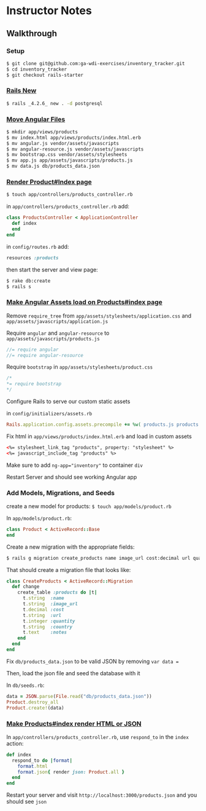 # Instructor Notes

## Walkthrough

### Setup

```bash
$ git clone git@github.com:ga-wdi-exercises/inventory_tracker.git
$ cd inventory_tracker
$ git checkout rails-starter
```

### [Rails New](https://github.com/ga-wdi-exercises/inventory_tracker/commit/8bf95e9a46f267db0bb1203587d75c7f3576f2b7)

```bash
$ rails _4.2.6_ new . -d postgresql
```

### [Move Angular Files](https://github.com/ga-wdi-exercises/inventory_tracker/commit/82d1d134059d62c81c7a1ae9988c9debd58715ce)

```bash
$ mkdir app/views/products
$ mv index.html app/views/products/index.html.erb
$ mv angular.js vendor/assets/javascripts
$ mv angular-resource.js vendor/assets/javascripts
$ mv bootstrap.css vendor/assets/stylesheets
$ mv app.js app/assets/javascripts/products.js
$ mv data.js db/products_data.json
```

### [Render Product#Index page](https://github.com/ga-wdi-exercises/inventory_tracker/commit/afe2b529dd3e3e336fa8031a281af049cdd5428b)

```bash
$ touch app/controllers/products_controller.rb
```

in `app/controllers/products_controller.rb` add:

```ruby
class ProductsController < ApplicationController
  def index
  end
end
```

in `config/routes.rb` add:

```ruby
resources :products
```

then start the server and view page:

```bash
$ rake db:create
$ rails s
```

### [Make Angular Assets load on Products#index page](https://github.com/ga-wdi-exercises/inventory_tracker/commit/60c34f80b932ceda3320975a73ebb0ce48d8d73b)

Remove `require_tree` from `app/assets/stylesheets/application.css` and `app/assets/javascripts/application.js`

Require `angular` and `angular-resource` to `app/assets/javascripts/products.js`

```js
//= require angular
//= require angular-resource
```

Require `bootstrap` in `app/assets/stylesheets/product.css`

```css
/*
*= require bootstrap
*/
```

Configure Rails to serve our custom static assets

in `config/initializers/assets.rb`

```ruby
Rails.application.config.assets.precompile += %w( products.js products.css )
```

Fix html in `app/views/products/index.html.erb` and load in custom assets

```html
<%= stylesheet_link_tag "products", property: "stylesheet" %>
<%= javascript_include_tag "products" %>
```

Make sure to add `ng-app="inventory"` to container `div`

Restart Server and should see working Angular app

### Add Models, Migrations, and Seeds

create a new model for products: `$ touch app/models/product.rb`

In `app/models/product.rb`:

```ruby
class Product < ActiveRecord::Base
end
```

Create a new migration with the appropriate fields:

```bash
$ rails g migration create_products name image_url cost:decimal url quantity:integer notes:text country
```

That should create a migration file that looks like:

```ruby
class CreateProducts < ActiveRecord::Migration
  def change
    create_table :products do |t|
      t.string  :name
      t.string  :image_url
      t.decimal :cost
      t.string  :url
      t.integer :quantity
      t.string  :country
      t.text    :notes
    end
  end
end
```

Fix `db/products_data.json` to be valid JSON by removing `var data = `

Then, load the json file and seed the database with it

In `db/seeds.rb`:

```ruby
data = JSON.parse(File.read("db/products_data.json"))
Product.destroy_all
Product.create!(data)
```

### [Make Products#index render HTML or JSON](https://github.com/ga-wdi-exercises/inventory_tracker/commit/f3f49067aabebbc334ac83d7ed93f28e217d8286)

In `app/controllers/products_controller.rb`, use `respond_to` in the `index` action:

```ruby
def index
  respond_to do |format|
    format.html
    format.json{ render json: Product.all }
  end
end
```

Restart your server and visit `http://localhost:3000/products.json` and you should see `json`
